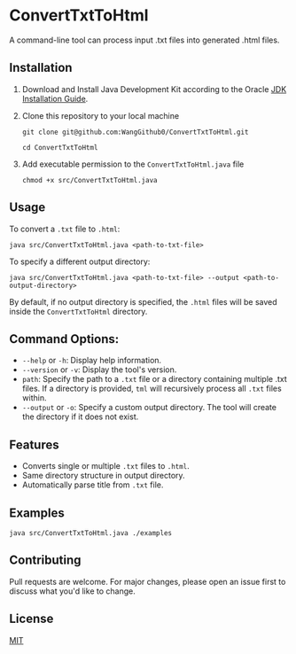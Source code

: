# ConvertTxtToHtml
A command-line tool can process input .txt files into generated .html files.

## Installation
1. Download and Install Java Development Kit according to the Oracle [JDK Installation Guide](https://docs.oracle.com/en/java/javase/20/install/overview-jdk-installation.html#GUID-8677A77F-231A-40F7-98B9-1FD0B48C346A).
   
2. Clone this repository to your local machine
    
   `git clone git@github.com:WangGithub0/ConvertTxtToHtml.git`
   
   `cd ConvertTxtToHtml`

4. Add executable permission to the `ConvertTxtToHtml.java` file
   
   `chmod +x src/ConvertTxtToHtml.java`


## Usage

To convert a `.txt` file to `.html`:

`
java src/ConvertTxtToHtml.java <path-to-txt-file>
`



To specify a different output directory:

`
java src/ConvertTxtToHtml.java <path-to-txt-file> --output <path-to-output-directory>
`

By default, if no output directory is specified, the `.html` files will be saved inside the `ConvertTxtToHtml` directory.

## Command Options:

* `--help` or `-h`: Display help information.
* `--version` or `-v`: Display the tool's version.
* `path`: Specify the path to a `.txt` file or a directory containing multiple .txt files. If a directory is provided, `tml` will recursively process all `.txt` files within.
* `--output` or `-o`: Specify a custom output directory. The tool will create the directory if it does not exist.

## Features

* Converts single or multiple `.txt` files to `.html`.
* Same directory structure in output directory.
* Automatically parse title from  `.txt` file.

## Examples
`java src/ConvertTxtToHtml.java ./examples`


## Contributing

Pull requests are welcome. For major changes, please open an issue first to discuss what you'd like to change.

## License

[MIT](https://github.com/mnajibi/tml/blob/main/LICENSE)
